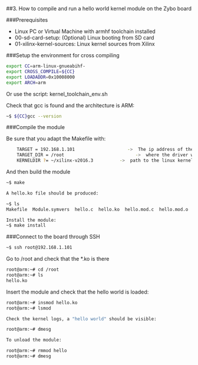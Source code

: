 ##3. How to compile and run a hello world kernel module on the Zybo board

###Prerequisites

- Linux PC or Virtual Machine with armhf toolchain installed
- 00-sd-card-setup: (Optional) Linux booting from SD card
- 01-xilinx-kernel-sources: Linux kernel sources from Xilinx

###Setup the environment for cross compiling

```sh
export CC=arm-linux-gnueabihf- 
export CROSS_COMPILE=${CC}
export LOADADDR=0x10008000
export ARCH=arm
```

Or use the script: kernel_toolchain_env.sh
	
Check that gcc is found and the architecture is ARM:
```sh
~$ ${CC}gcc --version
```

###Compile the module

Be sure that you adapt the Makefile with:
```sh
    TARGET = 192.168.1.101                    ->  The ip address of the board
	TARGET_DIR = /root                           ->  where the driver will be copied
	KERNELDIR ?= ~/xilinx-v2016.3          ->  path to the linux kernel sources
```

And then build the module
```sh
~$ make 

A hello.ko file should be produced:

~$ ls
Makefile  Module.symvers  hello.c  hello.ko  hello.mod.c  hello.mod.o  hello.o  modules.order

Install the module:
~$ make install
```

###Connect to the board through SSH

```sh
~$ ssh root@192.168.1.101
```

Go to /root and check that the *.ko is there

```sh
root@arm:~# cd /root
root@arm:~# ls
hello.ko
```

Insert the module and check that the hello world is loaded:

```sh
root@arm:~# insmod hello.ko
root@arm:~# lsmod

Check the kernel logs, a "hello world" should be visible:

root@arm:~# dmesg

To unload the module:

root@arm:~# rmmod hello
root@arm:~# dmesg
```
